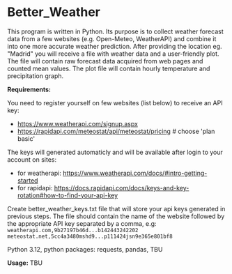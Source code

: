 # Better_Weather

This program is written in Python. Its purpose is to collect weather forecast data from a few websites (e.g. Open-Meteo, WeatherAPI) and combine it into one more accurate weather prediction. After providing the location eg. "Madrid" you will receive a file with weather data and a user-friendly plot. The file will contain raw forecast data acquired from web pages and counted mean values. The plot file will contain hourly temperature and precipitation graph.


**Requirements:**

You need to register yourself on few websites (list below) to receive an API key:
- https://www.weatherapi.com/signup.aspx
- https://rapidapi.com/meteostat/api/meteostat/pricing # choose 'plan basic'

The keys will generated automaticly and will be available after login to your account on sites:
- for weatherapi: https://www.weatherapi.com/docs/#intro-getting-started
- for rapidapi: https://docs.rapidapi.com/docs/keys-and-key-rotation#how-to-find-your-api-key

Create better_weather_keys.txt file that will store your api keys generated in previous steps.
The file should contain the name of the website followed by the appropriate API key separated by a comma, e.g:  
`weatherapi.com,9b27197b46d...b142443242202`  
`meteostat.net,5cc4a3480mshd9...p111424jsn9e365e801bf8`


Python 3.12, python packages: requests, pandas, TBU

**Usage:**
TBU

